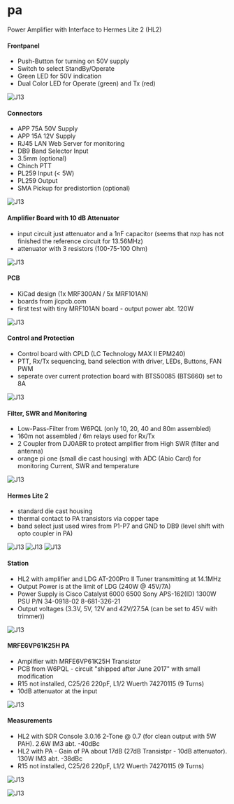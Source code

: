 # pa

Power Amplifier with Interface to Hermes Lite 2 (HL2)

#### Frontpanel
- Push-Button for turning on 50V supply
- Switch to select StandBy/Operate
- Green LED for 50V indication
- Dual Color LED for Operate (green) and Tx (red)

![J13](pics/PA1.jpg)

#### Connectors
- APP 75A 50V Supply
- APP 15A 12V Supply
- RJ45 LAN Web Server for monitoring
- DB9 Band Selector Input
- 3.5mm (optional)
- Chinch PTT
- PL259 Input (< 5W)
- PL259 Output 
- SMA Pickup for predistortion (optional) 

![J13](pics/PA2.jpg)

#### Amplifier Board with 10 dB Attenuator
- input circuit just attenuator and a 1nF capacitor (seems that nxp has not finished the reference circuit for 13.56MHz)
- attenuator with 3 resistors (100-75-100 Ohm)

![J13](pics/PA3.jpg)

#### PCB
- KiCad design (1x MRF300AN / 5x MRF101AN)
- boards from jlcpcb.com
- first test with tiny MRF101AN board - output power abt. 120W

![J13](pics/PA8.jpg)

#### Control and Protection
- Control board with CPLD (LC Technology MAX II EPM240)
- PTT, Rx/Tx sequencing, band selection with driver, LEDs, Buttons, FAN PWM
- seperate over current protection board with BTS50085 (BTS660) set to 8A

![J13](pics/PA4.jpg)

#### Filter, SWR and Monitoring
- Low-Pass-Filter from W6PQL (only 10, 20, 40 and 80m assembled)
- 160m not assembled / 6m relays used for Rx/Tx
- 2 Coupler from DJ0ABR to protect amplifier from High SWR (filter and antenna)
- orange pi one (small die cast housing) with ADC (Abio Card) for monitoring Current, SWR and temperature

![J13](pics/PA5.jpg)

#### Hermes Lite 2 
- standard die cast housing
- thermal contact to PA transistors via copper tape
- band select just used wires from P1-P7 and GND to DB9 (level shift with opto coupler in PA) 

![J13](pics/HL2front.jpg)
![J13](pics/HL2rear.jpg)
![J13](pics/HL2top.jpg)

#### Station
- HL2 with amplifier and LDG AT-200Pro II Tuner transmitting at 14.1MHz
- Output Power is at the limit of LDG (240W @ 45V/7A)
- Power Supply is Cisco Catalyst 6000 6500 Sony APS-162(ID) 1300W PSU P/N 34-0918-02 8-681-326-21
- Output voltages (3.3V, 5V, 12V and 42V/27.5A (can be set to 45V with trimmer)) 

![J13](pics/PA7.jpg)

#### MRFE6VP61K25H PA
- Amplifier with MRFE6VP61K25H Transistor 
- PCB from W6PQL - circuit "shipped after June 2017" with small modification
- R15 not installed, C25/26 220pF, L1/2 Wuerth 74270115 (9 Turns)
- 10dB attenuator at the input

![J13](pics/MRFEPA.png)

#### Measurements
- HL2 with SDR Console 3.0.16 2-Tone @ 0.7 (for clean output with 5W PAH). 2.6W IM3 abt. -40dBc
- HL2 with PA - Gain of PA about 17dB (27dB Transistpr - 10dB attenuator). 130W IM3 abt. -38dBc 
- R15 not installed, C25/26 220pF, L1/2 Wuerth 74270115 (9 Turns) 

![J13](pics/HL2_70.png)

![J13](pics/HL2_PA.png)
